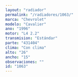 ```yaml
---
layout: "radiador"
permalink: "/radiadores/1063/"
marca: "Chevrolet"
modelo: "Cavalier"
ano: "1996"
motor: "L4 2.2"
transmision: "Estándar"
parte: "431404"
clima: "Con clima"
alto: "26"
ancho: "15"
observaciones: ""
id: "1063"
---
```


